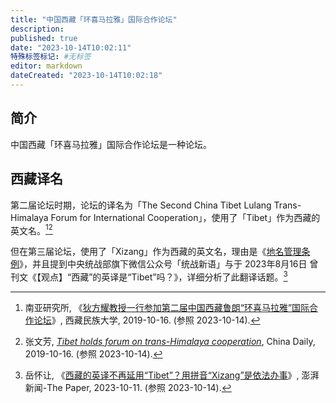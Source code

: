 ```yaml
---
title: "中国西藏「环喜马拉雅」国际合作论坛"
description:
published: true
date: "2023-10-14T10:02:11"
特殊标签标记: #无标签
editor: markdown
dateCreated: "2023-10-14T10:02:18"
---
```


## 简介

中国西藏「环喜马拉雅」国际合作论坛是一种论坛。

## 西藏译名

第二届论坛时期，论坛的译名为「The Second China Tibet Lulang Trans-Himalaya Forum for International Cooperation」，使用了「Tibet」作为西藏的英文名。[^59406][^70dc4]

[^59406]: 南亚研究所, 《[狄方耀教授一行参加第二届中国西藏鲁朗“环喜马拉雅”国际合作论坛](https://web.archive.org/web/20231014034056/https://www.xzmu.edu.cn/getcontent?id=59406)》, 西藏民族大学, 2019-10-16. (参照 2023-10-14).

[^70dc4]: 张文芳, _[Tibet holds forum on trans-Himalaya cooperation](https://web.archive.org/web/20191018120201/http://global.chinadaily.com.cn/a/201910/16/WS5da6d7d4a310cf3e35570dc4.html)_, China Daily, 2019-10-16. (参照 2023-10-14).

但在第三届论坛，使用了「Xizang」作为西藏的英文名，理由是《[地名管理条例](/rule/国务院/地名管理条例.md)》，并且提到中央统战部旗下微信公众号「统战新语」与于 2023年8月16日 曾刊文《【观点】“西藏”的英译是“Tibet”吗？》，详细分析了此翻译话题。[^92722]

[^92722]: 岳怀让, 《[西藏的英译不再延用“Tibet”？用拼音“Xizang”是依法办事](https://web.archive.org/web/20231013035546/https://www.thepaper.cn/newsDetail_forward_24892722)》, 澎湃新闻-The Paper, 2023-10-11. (参照 2023-10-14).
